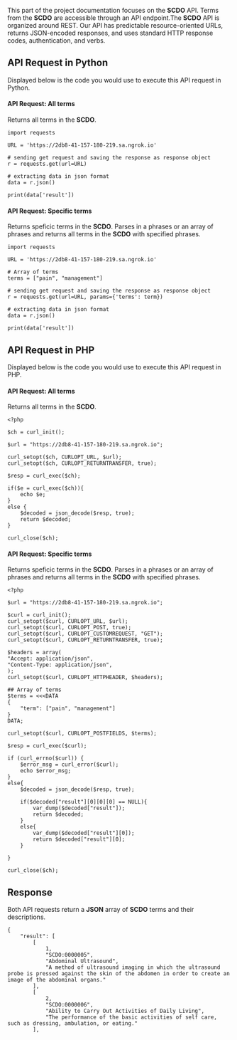 This part of the project documentation focuses on the **SCDO** API. Terms from the **SCDO** are accessible through an API endpoint.The **SCDO** API is organized around REST. Our API has predictable resource-oriented URLs, returns JSON-encoded responses, and uses standard HTTP response codes, authentication, and verbs.

## API Request in Python

Displayed below is the code you would use to execute this API request in Python.

#### API Request: All terms
Returns all terms in the **SCDO**.

    import requests

    URL = 'https://2db8-41-157-180-219.sa.ngrok.io'

    # sending get request and saving the response as response object
    r = requests.get(url=URL)

    # extracting data in json format
    data = r.json()

    print(data['result'])

#### API Request: Specific terms
Returns speficic terms in the **SCDO**. Parses in a phrases or an array of phrases and returns all terms in the **SCDO** with specified phrases.

    import requests

    URL = 'https://2db8-41-157-180-219.sa.ngrok.io'

    # Array of terms
    terms = ["pain", "management"]

    # sending get request and saving the response as response object
    r = requests.get(url=URL, params={'terms': term})

    # extracting data in json format
    data = r.json()

    print(data['result'])

## API Request in PHP

Displayed below is the code you would use to execute this API request in PHP.

#### API Request: All terms
Returns all terms in the **SCDO**.

    <?php

    $ch = curl_init();

    $url = "https://2db8-41-157-180-219.sa.ngrok.io";

    curl_setopt($ch, CURLOPT_URL, $url);
    curl_setopt($ch, CURLOPT_RETURNTRANSFER, true);

    $resp = curl_exec($ch);

    if($e = curl_exec($ch)){
        echo $e;
    }
    else {
        $decoded = json_decode($resp, true);
        return $decoded;
    }

    curl_close($ch);

#### API Request: Specific terms
Returns speficic terms in the **SCDO**. Parses in a phrases or an array of phrases and returns all terms in the **SCDO** with specified phrases.

    <?php

    $url = "https://2db8-41-157-180-219.sa.ngrok.io";

    $curl = curl_init();
    curl_setopt($curl, CURLOPT_URL, $url);
    curl_setopt($curl, CURLOPT_POST, true);
    curl_setopt($curl, CURLOPT_CUSTOMREQUEST, "GET");
    curl_setopt($curl, CURLOPT_RETURNTRANSFER, true);

    $headers = array(
    "Accept: application/json",
    "Content-Type: application/json",
    );
    curl_setopt($curl, CURLOPT_HTTPHEADER, $headers);

    ## Array of terms
    $terms = <<<DATA
    {
        "term": ["pain", "management"]
    }
    DATA;

    curl_setopt($curl, CURLOPT_POSTFIELDS, $terms);

    $resp = curl_exec($curl);

    if (curl_errno($curl)) {
        $error_msg = curl_error($curl);
        echo $error_msg;
    }
    else{
        $decoded = json_decode($resp, true);

        if($decoded["result"][0][0][0] == NULL){
            var_dump($decoded["result"]);
            return $decoded;
        }
        else{
            var_dump($decoded["result"][0]);
            return $decoded["result"][0];
        }

    }

    curl_close($ch);

## Response

Both API requests return a **JSON** array of **SCDO** terms and their descriptions.

    {
        "result": [
            [
                1,
                "SCDO:0000005",
                "Abdominal Ultrasound",
                "A method of ultrasound imaging in which the ultrasound probe is pressed against the skin of the abdomen in order to create an image of the abdominal organs."
            ],
            [
                2,
                "SCDO:0000006",
                "Ability to Carry Out Activities of Daily Living",
                "The performance of the basic activities of self care, such as dressing, ambulation, or eating."
            ],